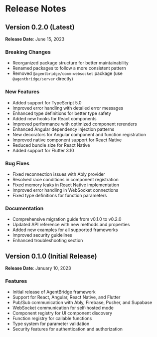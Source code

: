 # Release Notes

## Version 0.2.0 (Latest)

**Release Date**: June 15, 2023

### Breaking Changes

- Reorganized package structure for better maintainability
- Renamed packages to follow a more consistent pattern
- Removed `@agentbridge/comm-websocket` package (use `@agentbridge/server` directly)

### New Features

- Added support for TypeScript 5.0
- Improved error handling with detailed error messages
- Enhanced type definitions for better type safety
- Added new hooks for React components
- Improved performance with optimized component rerenders
- Enhanced Angular dependency injection patterns
- New decorators for Angular component and function registration
- Improved native component support for React Native
- Reduced bundle size for React Native
- Added support for Flutter 3.10

### Bug Fixes

- Fixed reconnection issues with Ably provider
- Resolved race conditions in component registration
- Fixed memory leaks in React Native implementation
- Improved error handling in WebSocket connections
- Fixed type definitions for function parameters

### Documentation

- Comprehensive migration guide from v0.1.0 to v0.2.0
- Updated API reference with new methods and properties
- Added new examples for all supported frameworks
- Improved security guidelines
- Enhanced troubleshooting section

## Version 0.1.0 (Initial Release)

**Release Date**: January 10, 2023

### Features

- Initial release of AgentBridge framework
- Support for React, Angular, React Native, and Flutter
- Pub/Sub communication with Ably, Firebase, Pusher, and Supabase
- WebSocket communication for self-hosted mode
- Component registry for UI component discovery
- Function registry for callable functions
- Type system for parameter validation
- Security features for authentication and authorization 